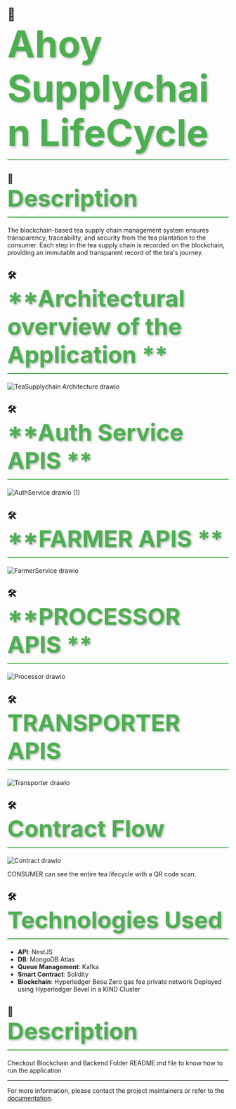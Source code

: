 # 🚀 <span style="color: #4CAF50; font-size: 3em; font-weight: bold; text-shadow: 2px 2px 5px rgba(0,0,0,0.3); border-bottom: 2px solid #4CAF50; padding-bottom: 10px; display: block; margin-bottom: 20px;">**Ahoy Supplychain LifeCycle**</span>


## 📜 <span style="color: #4CAF50; font-size: 2.5em; font-weight: bold; text-shadow: 2px 2px 5px rgba(0,0,0,0.3); border-bottom: 2px solid #4CAF50; padding-bottom: 10px; display: block; margin-bottom: 20px;">**Description**</span>
The blockchain-based tea supply chain management system ensures transparency, traceability, and security from the tea plantation to the consumer. Each step in the tea supply chain is recorded on the blockchain, providing an immutable and transparent record of the tea's journey.

## 🛠️ <span style="color: #4CAF50; font-size: 2.5em; font-weight: bold; text-shadow: 2px 2px 5px rgba(0,0,0,0.3); border-bottom: 2px solid #4CAF50; padding-bottom: 10px; display: block; margin-bottom: 20px;">**Architectural overview of the Application **</span>

![TeaSupplychain Architecture drawio](https://github.com/user-attachments/assets/f16ee2fd-b003-40a3-918d-df7b9c2db1ce)

## 🛠️ <span style="color: #4CAF50; font-size: 2.5em; font-weight: bold; text-shadow: 2px 2px 5px rgba(0,0,0,0.3); border-bottom: 2px solid #4CAF50; padding-bottom: 10px; display: block; margin-bottom: 20px;">**Auth Service APIS **</span>

![AuthService drawio (1)](https://github.com/user-attachments/assets/f0765c4b-8ac9-4005-82e6-b8e34056e313)

## 🛠️ <span style="color: #4CAF50; font-size: 2.5em; font-weight: bold; text-shadow: 2px 2px 5px rgba(0,0,0,0.3); border-bottom: 2px solid #4CAF50; padding-bottom: 10px; display: block; margin-bottom: 20px;">**FARMER APIS **</span>

![FarmerService drawio](https://github.com/user-attachments/assets/9c9b5698-f9ec-47f4-8c4f-5b838e917a93)

## 🛠️ <span style="color: #4CAF50; font-size: 2.5em; font-weight: bold; text-shadow: 2px 2px 5px rgba(0,0,0,0.3); border-bottom: 2px solid #4CAF50; padding-bottom: 10px; display: block; margin-bottom: 20px;">**PROCESSOR APIS **</span>

![Processor drawio](https://github.com/user-attachments/assets/de25b800-07d2-4d44-bfac-c667a3144eb5)


## 🛠️ <span style="color: #4CAF50; font-size: 2.5em; font-weight: bold; text-shadow: 2px 2px 5px rgba(0,0,0,0.3); border-bottom: 2px solid #4CAF50; padding-bottom: 10px; display: block; margin-bottom: 20px;">**TRANSPORTER APIS**</span>

![Transporter drawio](https://github.com/user-attachments/assets/855ce05a-86d2-43d6-85a1-dee246206c99)

## 🛠️ <span style="color: #4CAF50; font-size: 2.5em; font-weight: bold; text-shadow: 2px 2px 5px rgba(0,0,0,0.3); border-bottom: 2px solid #4CAF50; padding-bottom: 10px; display: block; margin-bottom: 20px;">**Contract Flow**</span>

![Contract drawio](https://github.com/user-attachments/assets/0d7551fa-f53a-4ea5-b976-905b47112582)


CONSUMER can see the entire tea lifecycle with a QR code scan.

## 🛠️ <span style="color: #4CAF50; font-size: 2.5em; font-weight: bold; text-shadow: 2px 2px 5px rgba(0,0,0,0.3); border-bottom: 2px solid #4CAF50; padding-bottom: 10px; display: block; margin-bottom: 20px;">**Technologies Used**</span>
- **API**: NestJS
- **DB**: MongoDB Atlas
- **Queue Management**: Kafka
- **Smart Contract**: Solidity
- **Blockchain**: Hyperledger Besu Zero gas fee private network Deployed using Hyperledger Bevel in a KIND Cluster

## 📜 <span style="color: #4CAF50; font-size: 2.5em; font-weight: bold; text-shadow: 2px 2px 5px rgba(0,0,0,0.3); border-bottom: 2px solid #4CAF50; padding-bottom: 10px; display: block; margin-bottom: 20px;">**Description**</span>
Checkout Blockchain and Backend Folder README.md file to know how to run the application



---

For more information, please contact the project maintainers or refer to the [documentation](#).

